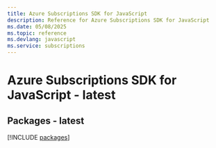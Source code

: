 ```yaml
---
title: Azure Subscriptions SDK for JavaScript
description: Reference for Azure Subscriptions SDK for JavaScript
ms.date: 05/08/2025
ms.topic: reference
ms.devlang: javascript
ms.service: subscriptions
---
```

# Azure Subscriptions SDK for JavaScript - latest
## Packages - latest
[!INCLUDE [packages](subscriptions-index.md)]